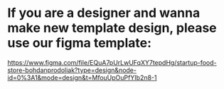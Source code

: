 # If you are a designer and wanna make new template design, please use our figma template:
https://www.figma.com/file/EQuA7pUrLwUFqXY7tepdHg/startup-food-store-bohdanprodoliak?type=design&node-id=0%3A1&mode=design&t=MfouUpOuPfYIb2n8-1
